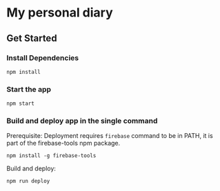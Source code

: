 # My personal diary

## Get Started


### Install Dependencies
`npm install`

### Start the app

`npm start`


### Build and deploy app in the single command

Prerequisite: Deployment requires `firebase` command to be in PATH, it is part of the firebase-tools npm package.

`npm install -g firebase-tools`

Build and deploy:

`npm run deploy`